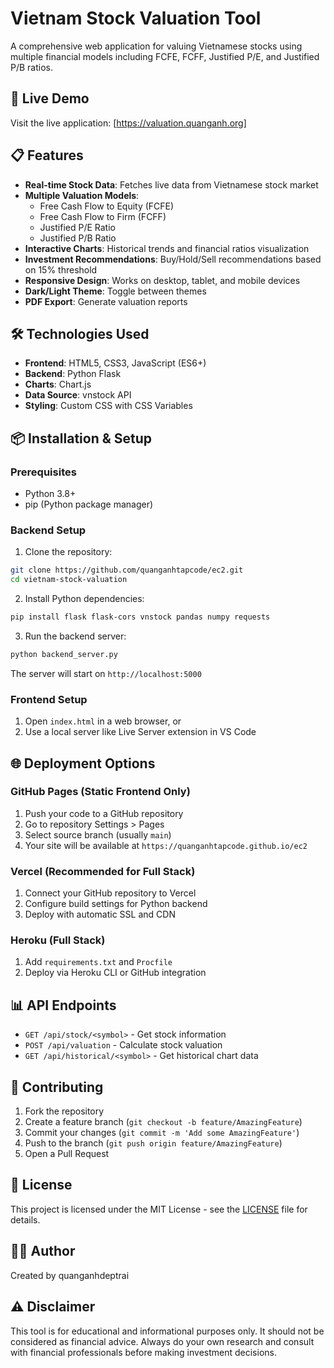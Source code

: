 # Vietnam Stock Valuation Tool

A comprehensive web application for valuing Vietnamese stocks using multiple financial models including FCFE, FCFF, Justified P/E, and Justified P/B ratios.

## 🚀 Live Demo

Visit the live application: [https://valuation.quanganh.org]

## 📋 Features

- **Real-time Stock Data**: Fetches live data from Vietnamese stock market
- **Multiple Valuation Models**: 
  - Free Cash Flow to Equity (FCFE)
  - Free Cash Flow to Firm (FCFF) 
  - Justified P/E Ratio
  - Justified P/B Ratio
- **Interactive Charts**: Historical trends and financial ratios visualization
- **Investment Recommendations**: Buy/Hold/Sell recommendations based on 15% threshold
- **Responsive Design**: Works on desktop, tablet, and mobile devices
- **Dark/Light Theme**: Toggle between themes
- **PDF Export**: Generate valuation reports

## 🛠️ Technologies Used

- **Frontend**: HTML5, CSS3, JavaScript (ES6+)
- **Backend**: Python Flask
- **Charts**: Chart.js
- **Data Source**: vnstock API
- **Styling**: Custom CSS with CSS Variables

## 📦 Installation & Setup

### Prerequisites
- Python 3.8+
- pip (Python package manager)

### Backend Setup
1. Clone the repository:
```bash
git clone https://github.com/quanganhtapcode/ec2.git
cd vietnam-stock-valuation
```

2. Install Python dependencies:
```bash
pip install flask flask-cors vnstock pandas numpy requests
```

3. Run the backend server:
```bash
python backend_server.py
```

The server will start on `http://localhost:5000`

### Frontend Setup
1. Open `index.html` in a web browser, or
2. Use a local server like Live Server extension in VS Code

## 🌐 Deployment Options

### GitHub Pages (Static Frontend Only)
1. Push your code to a GitHub repository
2. Go to repository Settings > Pages
3. Select source branch (usually `main`)
4. Your site will be available at `https://quanganhtapcode.github.io/ec2`

### Vercel (Recommended for Full Stack)
1. Connect your GitHub repository to Vercel
2. Configure build settings for Python backend
3. Deploy with automatic SSL and CDN

### Heroku (Full Stack)
1. Add `requirements.txt` and `Procfile`
2. Deploy via Heroku CLI or GitHub integration

## 📊 API Endpoints

- `GET /api/stock/<symbol>` - Get stock information
- `POST /api/valuation` - Calculate stock valuation
- `GET /api/historical/<symbol>` - Get historical chart data

## 🤝 Contributing

1. Fork the repository
2. Create a feature branch (`git checkout -b feature/AmazingFeature`)
3. Commit your changes (`git commit -m 'Add some AmazingFeature'`)
4. Push to the branch (`git push origin feature/AmazingFeature`)
5. Open a Pull Request

## 📄 License

This project is licensed under the MIT License - see the [LICENSE](LICENSE) file for details.

## 👨‍💻 Author

Created by quanganhdeptrai

## ⚠️ Disclaimer

This tool is for educational and informational purposes only. It should not be considered as financial advice. Always do your own research and consult with financial professionals before making investment decisions.

